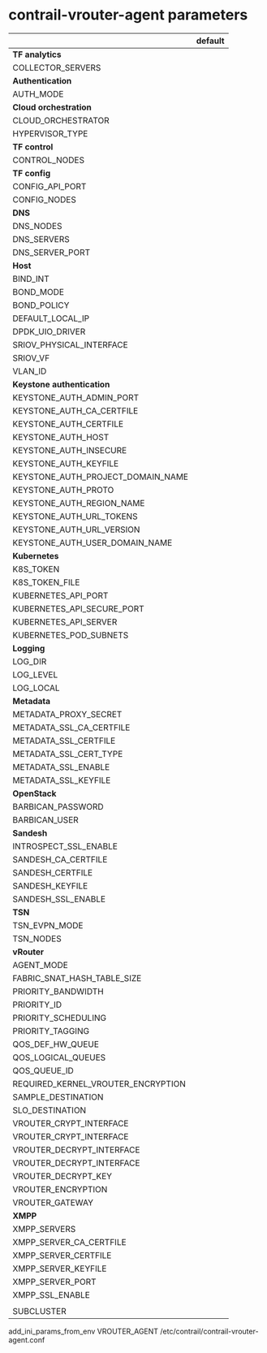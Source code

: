 # contrail-vrouter-agent parameters

| | default |
|---|---|
| **TF analytics** | |
| COLLECTOR_SERVERS | |
| **Authentication** | |
| AUTH_MODE | |
| **Cloud orchestration** | |
| CLOUD_ORCHESTRATOR | |
| HYPERVISOR_TYPE | |
| **TF control** | |
| CONTROL_NODES | |
| **TF config** | |
| CONFIG_API_PORT | |
| CONFIG_NODES | |
| **DNS** | |
| DNS_NODES | |
| DNS_SERVERS | |
| DNS_SERVER_PORT | |
| **Host** | |
| BIND_INT | |
| BOND_MODE | |
| BOND_POLICY | |
| DEFAULT_LOCAL_IP | |
| DPDK_UIO_DRIVER | |
| SRIOV_PHYSICAL_INTERFACE | |
| SRIOV_VF | |
| VLAN_ID | |
| **Keystone authentication** | |
| KEYSTONE_AUTH_ADMIN_PORT | |
| KEYSTONE_AUTH_CA_CERTFILE | |
| KEYSTONE_AUTH_CERTFILE | |
| KEYSTONE_AUTH_HOST | |
| KEYSTONE_AUTH_INSECURE | |
| KEYSTONE_AUTH_KEYFILE | |
| KEYSTONE_AUTH_PROJECT_DOMAIN_NAME | |
| KEYSTONE_AUTH_PROTO | |
| KEYSTONE_AUTH_REGION_NAME | |
| KEYSTONE_AUTH_URL_TOKENS | |
| KEYSTONE_AUTH_URL_VERSION | |
| KEYSTONE_AUTH_USER_DOMAIN_NAME | |
| **Kubernetes** | |
| K8S_TOKEN | |
| K8S_TOKEN_FILE | |
| KUBERNETES_API_PORT | |
| KUBERNETES_API_SECURE_PORT | |
| KUBERNETES_API_SERVER | |
| KUBERNETES_POD_SUBNETS | |
| **Logging** | |
| LOG_DIR | |
| LOG_LEVEL | |
| LOG_LOCAL | |
| **Metadata** | |
| METADATA_PROXY_SECRET | |
| METADATA_SSL_CA_CERTFILE | |
| METADATA_SSL_CERTFILE | |
| METADATA_SSL_CERT_TYPE | |
| METADATA_SSL_ENABLE | |
| METADATA_SSL_KEYFILE | |
| **OpenStack** | |
| BARBICAN_PASSWORD | |
| BARBICAN_USER | |
| **Sandesh** | |
| INTROSPECT_SSL_ENABLE | |
| SANDESH_CA_CERTFILE | |
| SANDESH_CERTFILE | |
| SANDESH_KEYFILE | |
| SANDESH_SSL_ENABLE | |
| **TSN** | |
| TSN_EVPN_MODE | |
| TSN_NODES | |
| **vRouter** | |
| AGENT_MODE | |
| FABRIC_SNAT_HASH_TABLE_SIZE | |
| PRIORITY_BANDWIDTH | |
| PRIORITY_ID | |
| PRIORITY_SCHEDULING | |
| PRIORITY_TAGGING | |
| QOS_DEF_HW_QUEUE | |
| QOS_LOGICAL_QUEUES | |
| QOS_QUEUE_ID | |
| REQUIRED_KERNEL_VROUTER_ENCRYPTION | |
| SAMPLE_DESTINATION | |
| SLO_DESTINATION | |
| VROUTER_CRYPT_INTERFACE | |
| VROUTER_CRYPT_INTERFACE | |
| VROUTER_DECRYPT_INTERFACE | |
| VROUTER_DECRYPT_INTERFACE | |
| VROUTER_DECRYPT_KEY | |
| VROUTER_ENCRYPTION | |
| VROUTER_GATEWAY | |
| **XMPP** | |
| XMPP_SERVERS | |
| XMPP_SERVER_CA_CERTFILE | |
| XMPP_SERVER_CERTFILE | |
| XMPP_SERVER_KEYFILE | |
| XMPP_SERVER_PORT | |
| XMPP_SSL_ENABLE | |
| | |
| SUBCLUSTER | |

add_ini_params_from_env VROUTER_AGENT /etc/contrail/contrail-vrouter-agent.conf
